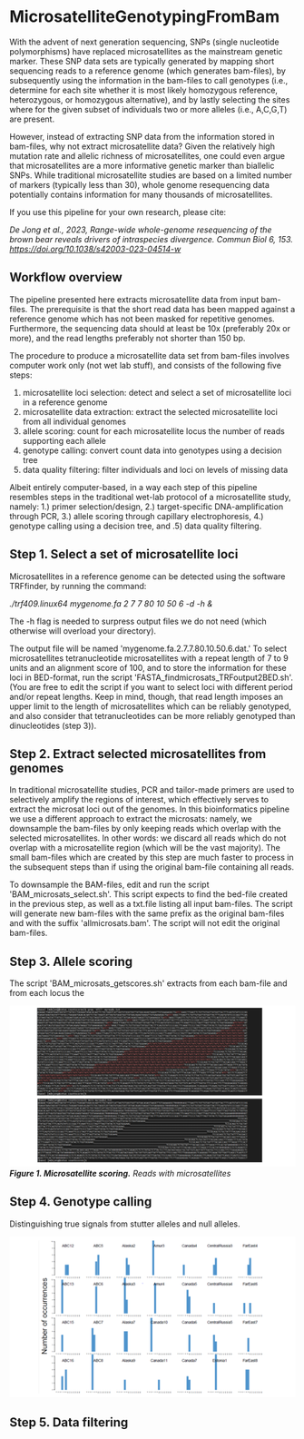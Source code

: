 # MicrosatelliteGenotypingFromBam

With the advent of next generation sequencing, SNPs (single nucleotide polymorphisms) have replaced microsatellites as the mainstream genetic marker. These SNP data sets are typically generated by mapping short sequencing reads to a reference genome (which generates bam-files), by subsequently using the information in the bam-files to call genotypes (i.e., determine for each site whether it is most likely homozygous reference, heterozygous, or homozygous alternative), and by lastly selecting the sites where for the given subset of individuals two or more alleles (i.e., A,C,G,T) are present. 

However, instead of extracting SNP data from the information stored in bam-files, why not extract microsatellite data? Given the relatively high mutation rate and allelic richness of microsatellites, one could even argue that microsatellites are a more informative genetic marker than biallelic SNPs. While traditional microsatellite studies are based on a limited number of markers (typically less than 30), whole genome resequencing data potentially contains information for many thousands of microsatellites.   

If you use this pipeline for your own research, please cite:

*De Jong et al., 2023, Range-wide whole-genome resequencing of the brown bear reveals drivers of intraspecies divergence. Commun Biol 6, 153. https://doi.org/10.1038/s42003-023-04514-w*

## Workflow overview

The pipeline presented here extracts microsatellite data from input bam-files. The prerequisite is that the short read data has been mapped against a reference genome which has not been masked for repetitive genomes. Furthermore, the sequencing data should at least be 10x (preferably 20x or more), and the read lengths preferably not shorter than 150 bp.

The procedure to produce a microsatellite data set from bam-files involves computer work only (not wet lab stuff), and consists of the following five steps:

1. microsatellite loci selection: detect and select a set of microsatellite loci in a reference genome
2. microsatellite data extraction: extract the selected microsatellite loci from all individual genomes
3. allele scoring: count for each microsatellite locus the number of reads supporting each allele  
4. genotype calling: convert count data into genotypes using a decision tree
5. data quality filtering: filter individuals and loci on levels of missing data  

Albeit entirely computer-based, in a way each step of this pipeline resembles steps in the traditional wet-lab protocol of a microsatellite study, namely: 1.) primer selection/design, 2.) target-specific DNA-amplification through PCR, 3.) allele scoring through capillary electrophoresis, 4.) genotype calling using a decision tree, and .5) data quality filtering.     

## Step 1. Select a set of microsatellite loci

Microsatellites in a reference genome can be detected using the software TRFfinder, by running the command:

*./trf409.linux64 mygenome.fa 2 7 7 80 10 50 6 -d -h &*

The -h flag is needed to surpress output files we do not need (which otherwise will overload your directory).

The output file will be named 'mygenome.fa.2.7.7.80.10.50.6.dat.' To select microsatellites tetranucleotide microsatellites with a repeat length of 7 to 9 units and an alignment score of 100, and to store the information for these loci in BED-format, run the script 'FASTA_findmicrosats_TRFoutput2BED.sh'. (You are free to edit the script if you want to select loci with different period and/or repeat lengths. Keep in mind, though, that read length imposes an upper limit to the length of microsatellites which can be reliably genotyped, and also consider that tetranucleotides can be more reliably genotyped than dinucleotides (step 3)).

## Step 2. Extract selected microsatellites from genomes 

In traditional microsatellite studies, PCR and tailor-made primers are used to selectively amplify the regions of interest, which effectively serves to extract the microsat loci out of the genomes. In this bioinformatics pipeline we use a different approach to extract the microsats: namely, we downsample the bam-files by only keeping reads which overlap with the selected microsatellites. In other words: we discard all reads which do not overlap with a microsatellite region (which will be the vast majority). The small bam-files which are created by this step are much faster to process in the subsequent steps than if using the original bam-file containing all reads.

To downsample the BAM-files, edit and run the script 'BAM_microsats_select.sh'. This script expects to find the bed-file created in the previous step, as well as a txt.file listing all input bam-files.
The script will generate new bam-files with the same prefix as the original bam-files and with the suffix 'allmicrosats.bam'. The script will not edit the original bam-files.

## Step 3. Allele scoring

The script 'BAM_microsats_getscores.sh' extracts from each bam-file and from each locus the 

![alt text](https://github.com/mennodejong1986/MicrosatelliteGenotypingFromBam/blob/main/Microsatellite_genotyping_step3.png)
***Figure 1. Microsatellite scoring.*** *Reads with microsatellites*

## Step 4. Genotype calling

Distinguishing true signals from stutter alleles and null alleles.

![alt text](https://github.com/mennodejong1986/MicrosatelliteGenotypingFromBam/blob/main/Microsatellite_genotyping_step4.png)

## Step 5. Data filtering






